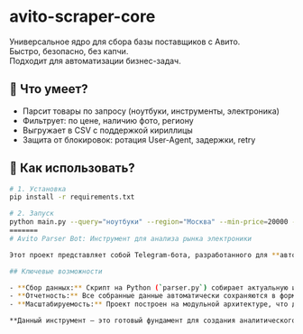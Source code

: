 # avito-scraper-core

Универсальное ядро для сбора базы поставщиков с Авито.  
Быстро, безопасно, без капчи.  
Подходит для автоматизации бизнес-задач.

## 🎯 Что умеет?
- Парсит товары по запросу (ноутбуки, инструменты, электроника)
- Фильтрует: по цене, наличию фото, региону
- Выгружает в CSV с поддержкой кириллицы
- Защита от блокировок: ротация User-Agent, задержки, retry

## 🚀 Как использовать?

``` bash
# 1. Установка
pip install -r requirements.txt

# 2. Запуск
python main.py --query="ноутбуки" --region="Москва" --min-price=20000 --max-pages=5
=======
# Avito Parser Bot: Инструмент для анализа рынка электроники

Этот проект представляет собой Telegram-бота, разработанного для **автоматизированного сбора и анализа данных** с сайта Avito. Это готовое решение для бизнеса, которое позволяет эффективно мониторить рынок и принимать обоснованные решения.

## Ключевые возможности

- **Сбор данных:** Скрипт на Python (`parser.py`) собирает актуальную информацию о товарах категории «Бытовая электроника» по всей России, включая название, цену и прямые ссылки.
- **Отчетность:** Все собранные данные автоматически сохраняются в формате CSV (`avito_ads.csv`), что позволяет легко импортировать их в Excel или Google Sheets для дальнейшего анализа.
- **Масштабируемость:** Проект построен на модульной архитектуре, что делает его гибким и легко расширяемым для парсинга любых других категорий товаров или регионов.

**Данный инструмент — это готовый фундамент для создания аналитического сервиса, который поможет вам отслеживать динамику цен, анализировать конкурентов и находить выгодные предложения.**

